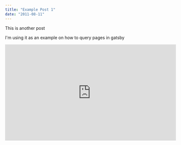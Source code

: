 ```yaml
---
title: "Example Post 1"
date: "2011-08-11"
---
```


This is another post

I'm using it as an example on how to query pages in gatsby

<iframe width="560" height="315" src="https://www.youtube.com/embed/4n0xNbfJLR8" frameborder="0" allowfullscreen></iframe>
